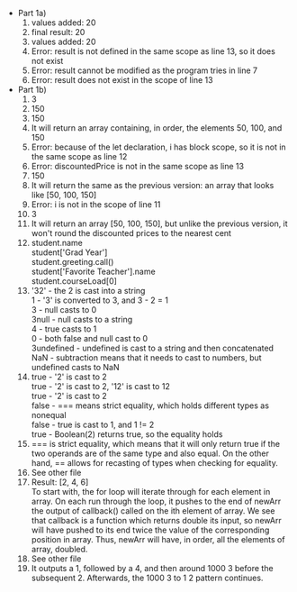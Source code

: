 - Part 1a)
  1. values added: 20
  2. final result: 20
  3. values added: 20
  4. Error: result is not defined in the same scope as line 13, so it does not exist
  5. Error: result cannot be modified as the program tries in line 7
  6. Error: result does not exist in the scope of line 13
- Part 1b)
  1. 3
  2. 150
  3. 150
  4. It will return an array containing, in order, the elements 50, 100, and 150
  5. Error: because of the let declaration, i has block scope, so it is not in the same scope as line 12
  6. Error: discountedPrice is not in the same scope as line 13
  7. 150
  8. It will return the same as the previous version: an array that looks like [50, 100, 150]
  9. Error: i is not in the scope of line 11
  10. 3
  11. It will return an array [50, 100, 150], but unlike the previous version, it won't round the discounted prices to the nearest cent
  12. student.name  
      student['Grad Year']  
      student.greeting.call()  
      student['Favorite Teacher'].name  
      student.courseLoad[0]
  13. '32' - the 2 is cast into a string  
      1 - '3' is converted to 3, and 3 - 2 = 1  
      3 - null casts to 0  
      3null - null casts to a string  
      4 - true casts to 1  
      0 - both false and null cast to 0  
      3undefined - undefined is cast to a string and then concatenated  
      NaN - subtraction means that it needs to cast to numbers, but undefined casts to NaN
  14. true - '2' is cast to 2  
      true - '2' is cast to 2, '12' is cast to 12  
      true - '2' is cast to 2  
      false - === means strict equality, which holds different types as nonequal  
      false - true is cast to 1, and 1 != 2  
      true - Boolean(2) returns true, so the equality holds
  15. === is strict equality, which means that it will only return true if the two operands are of the same type and also equal. On the other hand, == allows for recasting of types when checking for equality.
  16. See other file
  17. Result: [2, 4, 6]  
      To start with, the for loop will iterate through for each element in array. On each run through the loop, it pushes to the end of newArr the output of callback() called on the ith element of array. We see that callback is a function which returns double its input, so newArr will have pushed to its end twice the value of the corresponding position in array. Thus, newArr will have, in order, all the elements of array, doubled.
  18. See other file
  19. It outputs a 1, followed by a 4, and then around 1000 3 before the subsequent 2. Afterwards, the 1000 3 to 1 2 pattern continues.
